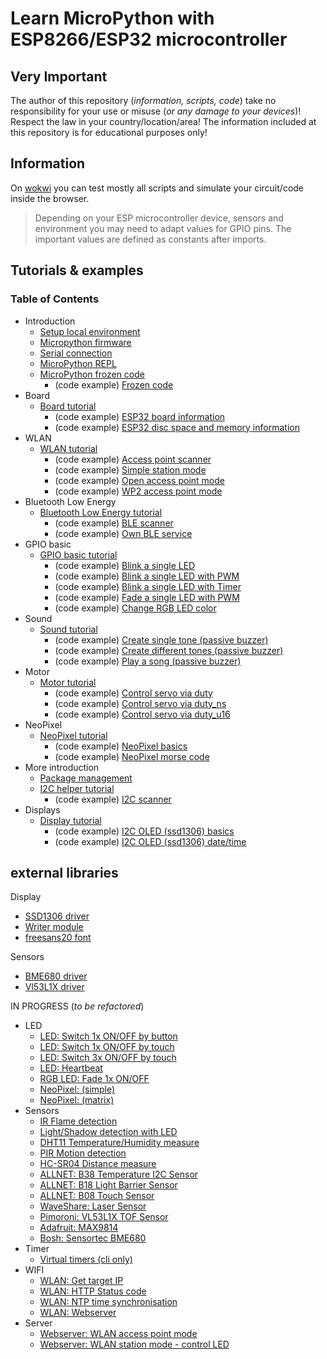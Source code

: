 # Learn MicroPython with ESP8266/ESP32 microcontroller

## Very Important

The author of this repository (_information, scripts, code_) take no responsibility for your use or misuse (_or any damage to your devices_)! Respect the law in your country/location/area! The information included at this repository is for educational purposes only!

## Information

On [wokwi](https://wokwi.com) you can test mostly all scripts and simulate your circuit/code inside the browser. 

> Depending on your ESP microcontroller device, sensors and environment you may need to adapt values for GPIO pins. The important values are defined as constants after imports.

## Tutorials & examples

### Table of Contents

- Introduction
  - [Setup local environment](./doc/001_local_environment.md)
  - [Micropython firmware](./doc/002_firmware.md)
  - [Serial connection](./doc/003_serial_connection.md)
  - [MicroPython REPL](./doc/004_python_repl.md)
  - [MicroPython frozen code](./doc/005_frozen_code.md)
    - (code example) [Frozen code](./examples/mpy/example_module.py) 
- Board
  - [Board tutorial](./doc/006_board_tutorials.md)
    - (code example) [ESP32 board information](./examples/board/esp32_information.py)
    - (code example) [ESP32 disc space and memory information](./examples/board/esp32_memory.py)
- WLAN
  - [WLAN tutorial](./doc/007_wlan_tutorials.md)
    - (code example) [Access point scanner](./examples/wlan/ap_scanner.py)
    - (code example) [Simple station mode](./examples/wlan/simple_station.py)
    - (code example) [Open access point mode](./examples/wlan/open_access_point.py)
    - (code example) [WP2 access point mode](./examples/wlan/wp2_access_point.py)
- Bluetooth Low Energy
  - [Bluetooth Low Energy tutorial](./doc/008_bluetooth_tutorials.md)
    - (code example) [BLE scanner](./examples/ble/ble_scanner.py)
    - (code example) [Own BLE service](./examples/ble/ble_service.py)
- GPIO basic
  - [GPIO basic tutorial](./doc/009_gpio_basic_tutorials.md)
    - (code example) [Blink a single LED](./examples/gpio_basic/blink_single_led_high_low.py)
    - (code example) [Blink a single LED with PWM](./examples/gpio_basic/blink_single_led_high_low_pwm.py)
    - (code example) [Blink a single LED with Timer](./examples/gpio_basic/blink_single_led_high_low_timer.py)
    - (code example) [Fade a single LED with PWM](./examples/gpio_basic/fade_single_led_high_low.py)
    - (code example) [Change RGB LED color](./examples/gpio_basic/change_rgb_led_color_high_low.py)
- Sound
  - [Sound tutorial](./doc/010_sound_tutorials.md)
    - (code example) [Create single tone (passive buzzer)](./examples/sound/passive_buzzer_simple.py)
    - (code example) [Create different tones (passive buzzer)](./examples/sound/passive_buzzer_tones.py)
    - (code example) [Play a song (passive buzzer)](./examples/sound/passive_buzzer_sound.py)
- Motor
  - [Motor tutorial](./doc/011_motor_tutorials.md)
    - (code example) [Control servo via duty](./examples/motor/servo_duty.py)
    - (code example) [Control servo via duty_ns](./examples/motor/servo_duty_ns.py)
    - (code example) [Control servo via duty_u16](./examples/motor/servo_duty_u16.py)
- NeoPixel
  - [NeoPixel tutorial](./doc/012_neopixel_tutorials.md)
    - (code example) [NeoPixel basics](./examples/neopixel/neopixel_basics.py)
    - (code example) [NeoPixel morse code](./examples/neopixel/neopixel_morse.py)
- More introduction
  - [Package management](./doc/013_package_management.md)
  - [I2C helper tutorial](./doc/014_i2c_helper_tutorials.md)
    - (code example) [I2C scanner](./examples/i2c_helper/i2c_scanner.py) 
- Displays
  - [Display tutorial](./doc/015_display_tutorials.md)
    - (code example) [I2C OLED (ssd1306) basics](./examples/display/i2c_oled_ssd1306_basics.py)
    - (code example) [I2C OLED (ssd1306) date/time](./examples/display/i2c_oled_ssd1306_time.py)

## external libraries

Display
- [SSD1306 driver](./lib/ssd1306.py)
- [Writer module](./lib/writer.py)
- [freesans20 font](./lib/freesans20.py)

Sensors
- [BME680 driver](./lib/bme680.py)
- [Vl53L1X driver](./lib/vl53l1x.py)

IN PROGRESS (_to be refactored_)

- LED
  - [LED: Switch 1x ON/OFF by button](./Tutorials/LED/one_single_led_btn.py)
  - [LED: Switch 1x ON/OFF by touch](./Tutorials/LED/one_single_led_touch.py)
  - [LED: Switch 3x ON/OFF by touch](./Tutorials/LED/three_single_led_touch.py)
  - [LED: Heartbeat](./Tutorials/LED/one_single_led_heartbeat.py)
  - [RGB LED: Fade 1x ON/OFF](./Tutorials/LED/one_rgb_led_fade.py)
  - [NeoPixel: (simple)](./Tutorials/LED/neopixel_simple.py)
  - [NeoPixel: (matrix)](./Tutorials/LED/neopixel_matrix.py)
- Sensors
  - [IR Flame detection](./Tutorials/SENSORS/ir_flame_detection.py)
  - [Light/Shadow detection with LED](./Tutorials/SENSORS/shadow_detection.py)
  - [DHT11 Temperature/Humidity measure](./Tutorials/SENSORS/dht11.py)
  - [PIR Motion detection](./Tutorials/SENSORS/pir.py)
  - [HC-SR04 Distance measure](./Tutorials/SENSORS/hcsr04.py)
  - [ALLNET: B38 Temperature I2C Sensor](./Tutorials/SENSORS/allnet_B38_temperature.py)
  - [ALLNET: B18 Light Barrier Sensor](./Tutorials/SENSORS/allnet_B18_light_barrier.py)
  - [ALLNET: B08 Touch Sensor](./Tutorials/SENSORS/allnet_B08_touch.py)
  - [WaveShare: Laser Sensor](./Tutorials/SENSORS/LaserSensor10929.py)
  - [Pimoroni: VL53L1X TOF Sensor](./Tutorials/SENSORS/pimoroni_vl53l1x.py)
  - [Adafruit: MAX9814](./Tutorials/SENSORS/max9814.py)
  - [Bosh: Sensortec BME680](./Tutorials/SENSORS/bosch_sensortec_bme680.py)
- Timer
  - [Virtual timers (cli only)](./Tutorials/TIMER/timer_cli.py)
- WIFI
  - [WLAN: Get target IP](./Tutorials/WiFi/wlan_get_target_ip.py)
  - [WLAN: HTTP Status code](./Tutorials/WiFi/wlan_get_http_status.py)
  - [WLAN: NTP time synchronisation](./Tutorials/WiFi/wlan_ntp_time.py)
  - [WLAN: Webserver](./Tutorials/WiFi/wlan_webserver_station_mode.py)
- Server
  - [Webserver: WLAN access point mode](./Tutorials/SERVER/ap_time_info.py)
  - [Webserver: WLAN station mode - control LED](./Tutorials/SERVER/fade_led_on_off.py)

